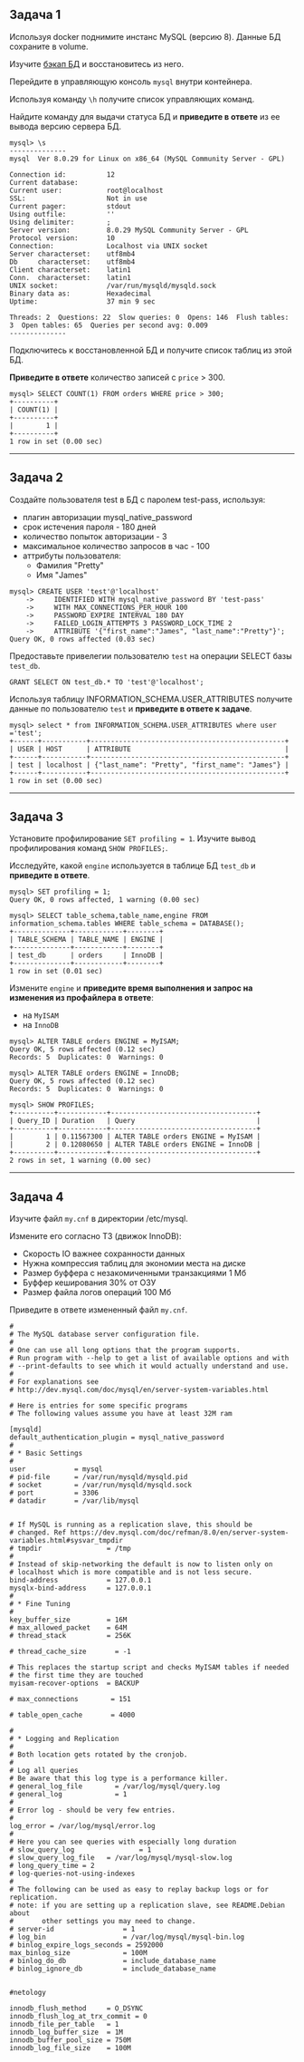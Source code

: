 
## Задача 1

Используя docker поднимите инстанс MySQL (версию 8). Данные БД сохраните в volume.

Изучите [бэкап БД](https://github.com/netology-code/virt-homeworks/tree/master/06-db-03-mysql/test_data) и
восстановитесь из него.

Перейдите в управляющую консоль `mysql` внутри контейнера.

Используя команду `\h` получите список управляющих команд.

Найдите команду для выдачи статуса БД и **приведите в ответе** из ее вывода версию сервера БД.

```MySQL
mysql> \s
--------------
mysql  Ver 8.0.29 for Linux on x86_64 (MySQL Community Server - GPL)

Connection id:          12
Current database:
Current user:           root@localhost
SSL:                    Not in use
Current pager:          stdout
Using outfile:          ''
Using delimiter:        ;
Server version:         8.0.29 MySQL Community Server - GPL
Protocol version:       10
Connection:             Localhost via UNIX socket
Server characterset:    utf8mb4
Db     characterset:    utf8mb4
Client characterset:    latin1
Conn.  characterset:    latin1
UNIX socket:            /var/run/mysqld/mysqld.sock
Binary data as:         Hexadecimal
Uptime:                 37 min 9 sec

Threads: 2  Questions: 22  Slow queries: 0  Opens: 146  Flush tables: 3  Open tables: 65  Queries per second avg: 0.009
--------------
```


Подключитесь к восстановленной БД и получите список таблиц из этой БД.

**Приведите в ответе** количество записей с `price` > 300.

```MySQL
mysql> SELECT COUNT(1) FROM orders WHERE price > 300;
+----------+
| COUNT(1) |
+----------+
|        1 |
+----------+
1 row in set (0.00 sec)

```

---
## Задача 2

Создайте пользователя test в БД c паролем test-pass, используя:
- плагин авторизации mysql_native_password
- срок истечения пароля - 180 дней
- количество попыток авторизации - 3
- максимальное количество запросов в час - 100
- аттрибуты пользователя:
    - Фамилия "Pretty"
    - Имя "James"

```mysql
mysql> CREATE USER 'test'@'localhost'
    ->     IDENTIFIED WITH mysql_native_password BY 'test-pass'
    ->     WITH MAX_CONNECTIONS_PER_HOUR 100
    ->     PASSWORD EXPIRE INTERVAL 180 DAY
    ->     FAILED_LOGIN_ATTEMPTS 3 PASSWORD_LOCK_TIME 2
    ->     ATTRIBUTE '{"first_name":"James", "last_name":"Pretty"}';
Query OK, 0 rows affected (0.03 sec)
```


Предоставьте привелегии пользователю `test` на операции SELECT базы `test_db`.

```MySQL
GRANT SELECT ON test_db.* TO 'test'@'localhost';
```

Используя таблицу INFORMATION_SCHEMA.USER_ATTRIBUTES получите данные по пользователю `test` и
**приведите в ответе к задаче**.

```MySQL
mysql> select * from INFORMATION_SCHEMA.USER_ATTRIBUTES where user ='test';
+------+-----------+------------------------------------------------+
| USER | HOST      | ATTRIBUTE                                      |
+------+-----------+------------------------------------------------+
| test | localhost | {"last_name": "Pretty", "first_name": "James"} |
+------+-----------+------------------------------------------------+
1 row in set (0.00 sec)

```



---
## Задача 3

Установите профилирование `SET profiling = 1`.
Изучите вывод профилирования команд `SHOW PROFILES;`.

Исследуйте, какой `engine` используется в таблице БД `test_db` и **приведите в ответе**.

```MySQL
mysql> SET profiling = 1;
Query OK, 0 rows affected, 1 warning (0.00 sec)

mysql> SELECT table_schema,table_name,engine FROM information_schema.tables WHERE table_schema = DATABASE();
+--------------+------------+--------+
| TABLE_SCHEMA | TABLE_NAME | ENGINE |
+--------------+------------+--------+
| test_db      | orders     | InnoDB |
+--------------+------------+--------+
1 row in set (0.01 sec)
```

Измените `engine` и **приведите время выполнения и запрос на изменения из профайлера в ответе**:
- на `MyISAM`
- на `InnoDB`

```MySQL
mysql> ALTER TABLE orders ENGINE = MyISAM;
Query OK, 5 rows affected (0.12 sec)
Records: 5  Duplicates: 0  Warnings: 0

mysql> ALTER TABLE orders ENGINE = InnoDB;
Query OK, 5 rows affected (0.12 sec)
Records: 5  Duplicates: 0  Warnings: 0

mysql> SHOW PROFILES;
+----------+------------+------------------------------------+
| Query_ID | Duration   | Query                              |
+----------+------------+------------------------------------+
|        1 | 0.11567300 | ALTER TABLE orders ENGINE = MyISAM |
|        2 | 0.12080650 | ALTER TABLE orders ENGINE = InnoDB |
+----------+------------+------------------------------------+
2 rows in set, 1 warning (0.00 sec)
```

---
## Задача 4

Изучите файл `my.cnf` в директории /etc/mysql.

Измените его согласно ТЗ (движок InnoDB):
- Скорость IO важнее сохранности данных
- Нужна компрессия таблиц для экономии места на диске
- Размер буффера с незакомиченными транзакциями 1 Мб
- Буффер кеширования 30% от ОЗУ
- Размер файла логов операций 100 Мб

Приведите в ответе измененный файл `my.cnf`.

```
#
# The MySQL database server configuration file.
#
# One can use all long options that the program supports.
# Run program with --help to get a list of available options and with
# --print-defaults to see which it would actually understand and use.
#
# For explanations see
# http://dev.mysql.com/doc/mysql/en/server-system-variables.html

# Here is entries for some specific programs
# The following values assume you have at least 32M ram

[mysqld]
default_authentication_plugin = mysql_native_password
#
# * Basic Settings
#
user            = mysql
# pid-file      = /var/run/mysqld/mysqld.pid
# socket        = /var/run/mysqld/mysqld.sock
# port          = 3306
# datadir       = /var/lib/mysql


# If MySQL is running as a replication slave, this should be
# changed. Ref https://dev.mysql.com/doc/refman/8.0/en/server-system-variables.html#sysvar_tmpdir
# tmpdir                = /tmp
#
# Instead of skip-networking the default is now to listen only on
# localhost which is more compatible and is not less secure.
bind-address            = 127.0.0.1
mysqlx-bind-address     = 127.0.0.1
#
# * Fine Tuning
#
key_buffer_size         = 16M
# max_allowed_packet    = 64M
# thread_stack          = 256K

# thread_cache_size       = -1

# This replaces the startup script and checks MyISAM tables if needed
# the first time they are touched
myisam-recover-options  = BACKUP

# max_connections        = 151

# table_open_cache       = 4000

#
# * Logging and Replication
#
# Both location gets rotated by the cronjob.
#
# Log all queries
# Be aware that this log type is a performance killer.
# general_log_file        = /var/log/mysql/query.log
# general_log             = 1
#
# Error log - should be very few entries.
#
log_error = /var/log/mysql/error.log
#
# Here you can see queries with especially long duration
# slow_query_log                = 1
# slow_query_log_file   = /var/log/mysql/mysql-slow.log
# long_query_time = 2
# log-queries-not-using-indexes
#
# The following can be used as easy to replay backup logs or for replication.
# note: if you are setting up a replication slave, see README.Debian about
#       other settings you may need to change.
# server-id                 = 1
# log_bin                   = /var/log/mysql/mysql-bin.log
# binlog_expire_logs_seconds = 2592000
max_binlog_size             = 100M
# binlog_do_db              = include_database_name
# binlog_ignore_db          = include_database_name


#netology

innodb_flush_method     = O_DSYNC
innodb_flush_log_at_trx_commit = 0
innodb_file_per_table   = 1
innodb_log_buffer_size  = 1M
innodb_buffer_pool_size = 750M
innodb_log_file_size    = 100M
```
